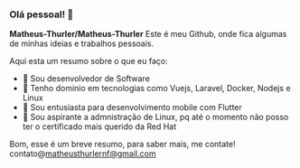 ### Olá pessoal! 👋

**Matheus-Thurler/Matheus-Thurler** Este é meu Github, onde fica algumas de minhas ideias e trabalhos pessoais.

Aqui esta um resumo sobre o que eu faço:

- 🔭 Sou desenvolvedor de Software
- 🌱 Tenho dominio em tecnologias como Vuejs, Laravel, Docker, Nodejs e Linux
- 👯 Sou entusiasta para desenvolvimento mobile com Flutter
- 🤔 Sou aspirante a admnistração de Linux, pq até o momento não posso ter o certificado mais querido da Red Hat

Bom, esse é um breve resumo, para saber mais, me contate! contato@matheusthurlernf@gmail.com
